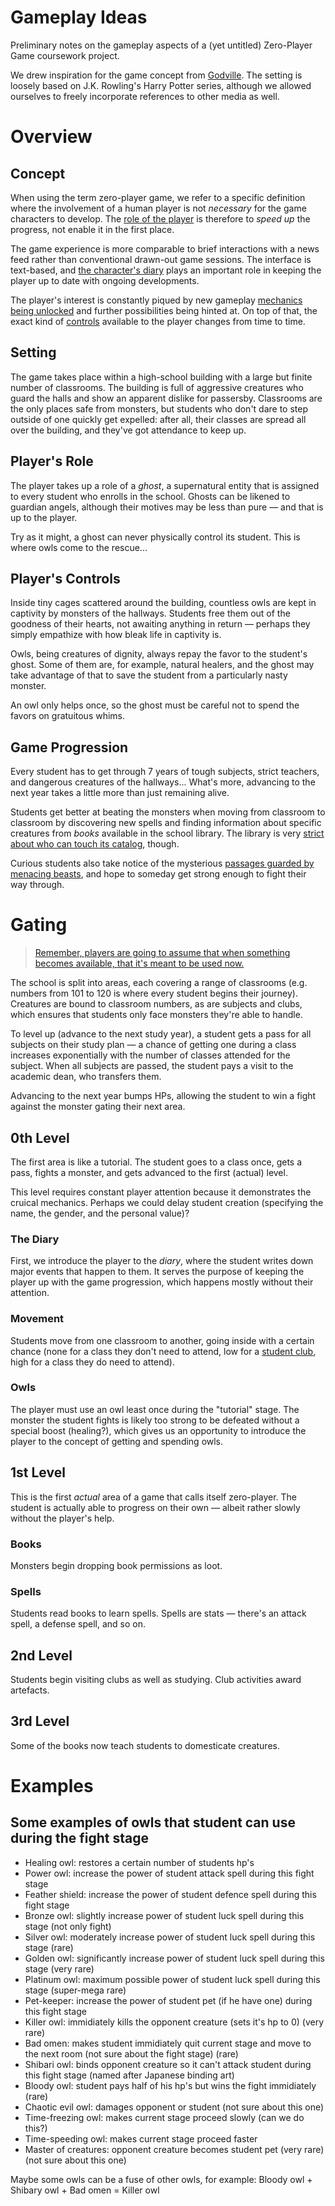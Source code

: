 # Gameplay Ideas

Preliminary notes on the gameplay aspects of a (yet untitled) Zero-Player Game
coursework project. 

We drew inspiration for the game concept from [Godville](https://en.wikipedia.org/wiki/Godville).
The setting is loosely based on J.K. Rowling's Harry Potter series, although
we allowed ourselves to freely incorporate references to other media as well.

# Overview

## Concept

When using the term zero-player game, we refer to a specific definition
where the involvement of a human player is not _necessary_ for the game
characters to develop. The [role of the player](#players-role) is therefore
to _speed up_ the progress, not enable it in the first place.

The game experience is more comparable to brief interactions
with a news feed rather than conventional drawn-out game sessions.
The interface is text-based, and [the character's diary](#diary) plays
an important role in keeping the player up to date with ongoing developments.

The player's interest is constantly piqued by new gameplay [mechanics
being unlocked](#game-progression) and further possibilities being hinted at.
On top of that, the exact kind of [controls](#players-controls) available
to the player changes from time to time.

## Setting

The game takes place within a high-school building with a large but finite number
of classrooms. The building is full of aggressive creatures who guard the halls
and show an apparent dislike for passersby. Classrooms are the only places safe
from monsters, but students who don't dare to step outside of one quickly get
expelled: after all, their classes are spread all over the building, and they've
got attendance to keep up.

## Player's Role

The player takes up a role of a _ghost_, a supernatural entity that is
assigned to every student who enrolls in the school. Ghosts can be likened
to guardian angels, although their motives may be less than pure — and that
is up to the player.

Try as it might, a ghost can never physically control its student.
This is where owls come to the rescue...

## Player's Controls

Inside tiny cages scattered around the building, countless owls are
kept in captivity by monsters of the hallways. Students free them out of the
goodness of their hearts, not awaiting anything in return — perhaps
they simply empathize with how bleak life in captivity is.

Owls, being creatures of dignity, always repay the favor to the student's
ghost. Some of them are, for example, natural healers, and the ghost may take
advantage of that to save the student from a particularly nasty monster.

An owl only helps once, so the ghost must be careful not to spend the favors
on gratuitous whims.

## Game Progression

Every student has to get through 7 years of tough subjects, strict teachers,
and dangerous creatures of the hallways... What's more, advancing to the
next year takes a little more than just remaining alive.

Students get better at beating the monsters when moving from classroom
to classroom by discovering new spells and finding information about specific
creatures from _books_ available in the school library. The library is very
[strict about who can touch its catalog](#acquiring-books), though.

Curious students also take notice of the mysterious [passages guarded by
menacing beasts](#gating), and hope to someday get strong enough to
fight their way through.

# Gating

> [Remember, players are going to assume that when something becomes available, that it's meant to be used now.](https://www.gamasutra.com/blogs/JoshBycer/20160628/275930/Examining_Gating_in_Game_Design.php)

The school is split into areas, each covering a range of classrooms (e.g.
numbers from 101 to 120 is where every student begins their journey).
Creatures are bound to classroom numbers, as are subjects and clubs,
which ensures that students only face monsters they're able to handle.

To level up (advance to the next study year), a student gets a pass for
all subjects on their study plan — a chance of getting one during a class
increases exponentially with the number of classes attended for the subject.
When all subjects are passed, the student pays a visit to the academic dean,
who transfers them.

Advancing to the next year bumps HPs, allowing the student to win a fight
against the monster gating their next area.

## 0th Level

The first area is like a tutorial. The student goes to a class once, gets a pass,
fights a monster, and gets advanced to the first (actual) level.

This level requires constant player attention because it demonstrates
the cruical mechanics. Perhaps we could delay student creation (specifying
the name, the gender, and the personal value)?

### The Diary

First, we introduce the player to the _diary_, where the student writes down
major events that happen to them. It serves the purpose of keeping the player
up with the game progression, which happens mostly without their attention.

### Movement

Students move from one classroom to another, going inside with a certain chance
(none for a class they don't need to attend, low for a [student club](#student-clubs),
high for a class they do need to attend).

### Owls

The player must use an owl least once during the "tutorial" stage. The
monster the student fights is likely too strong to be defeated without
a special boost (healing?), which gives us an opportunity to
introduce the player to the concept of getting and spending owls.

## 1st Level

This is the first _actual_ area of a game that calls itself zero-player.
The student is actually able to progress on their own — albeit rather
slowly without the player's help.

### Books

Monsters begin dropping book permissions as loot.

### Spells

Students read books to learn spells.
Spells are stats — there's an attack spell, a defense spell, and so on.

## 2nd Level

Students begin visiting clubs as well as studying.
Club activities award artefacts.

## 3rd Level

Some of the books now teach students to domesticate creatures.

# Examples

## Some examples of owls that student can use during the fight stage

- Healing owl: restores a certain number of students hp's
- Power owl: increase the power of student attack spell during this fight stage
- Feather shield: increase the power of student defence spell during this fight stage
- Bronze owl: slightly increase power of student luck spell during this stage (not only fight)
- Silver owl: moderately increase power of student luck spell during this stage (rare)
- Golden owl: significantly increase power of student luck spell during this stage (very rare)
- Platinum owl: maximum possible power of student luck spell during this stage (super-mega rare)
- Pet-keeper: increase the power of student pet (if he have one) during this fight stage
- Killer owl: immidiately kills the opponent creature (sets it's hp to 0) (very rare)
- Bad omen: makes student immidiately quit current stage and move to the next room (not sure about the fight stage) (rare)
- Shibari owl: binds opponent creature so it can't attack student during this fight stage (named after Japanese binding art)
- Bloody owl: student pays half of his hp's but wins the fight immidiately (rare)
- Chaotic evil owl: damages opponent or student (not sure about this one)
- Time-freezing owl: makes current stage proceed slowly (can we do this?)
- Time-speeding owl: makes current stage proceed faster
- Master of creatures: opponent creature becomes student pet (very rare) (not sure about this one)

Maybe some owls can be a fuse of other owls, for example: Bloody owl + Shibary owl + Bad omen = Killer owl
